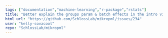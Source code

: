 ```yaml
---
tags: ["documentation","machine-learning","r-package","rstats"]
title: "Better explain the groups param & batch effects in the intro vignette"
html_url: "https://github.com/SchlossLab/mikropml/issues/234"
user: "kelly-sovacool"
repo: "SchlossLab/mikropml"
---
```


